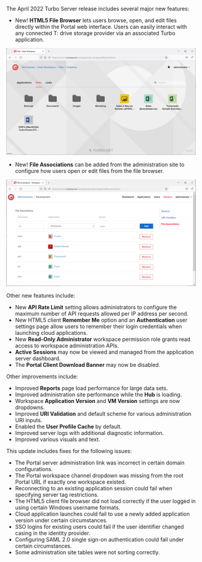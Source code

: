 The April 2022 Turbo Server release includes several major new features:

- New! **HTML5 File Browser** lets users browse, open, and edit files directly within the Portal web interface. Users can easily interact with any connected T: drive storage provider via an associated Turbo application.

![File Browser](/images/file-browser.png)
- New! **File Associations** can be added from the administration site to configure how users open or edit files from the file browser.

![File Associations](/images/file-associations.png)

Other new features include:

- New **API Rate Limit** setting allows administrators to configure the maximum number of API requests allowed per IP address per second.
- New HTML5 client **Remember Me** option and an **Authentication** user settings page allow users to remember their login credentials when launching cloud applications.
- New **Read-Only Administrator** workspace permission role grants read access to workspace administration APIs.
- **Active Sessions** may now be viewed and managed from the application server dashboard.
- The **Portal Client Download Banner** may now be disabled.

Other improvements include:

- Improved **Reports** page load performance for large data sets.
- Improved administration site performance while the **Hub** is loading.
- Workspace **Application Version** and **VM Version** settings are now dropdowns.
- Improved **URI Validation** and default scheme for various administration URI inputs.
- Enabled the **User Profile Cache** by default.
- Improved server logs with additional diagnostic information.
- Improved various visuals and text.

This update includes fixes for the following issues:

- The Portal server administration link was incorrect in certain domain configurations.
- The Portal workspace channel dropdown was missing from the root Portal URL if exactly one workspace existed.
- Reconnecting to an existing application session could fail when specifying server tag restrictions.
- The HTML5 client file browser did not load correctly if the user logged in using certain Windows username formats.
- Cloud application launches could fail to use a newly added application version under certain circumstances.
- SSO logins for existing users could fail if the user identifier changed casing in the identity provider.
- Configuring SAML 2.0 single sign-on authentication could fail under certain circumstances.
- Some administration site tables were not sorting correctly.



